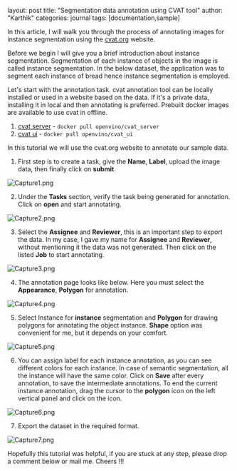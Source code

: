 layout: post
title: "Segmentation data annotation using CVAT tool"
author: "Karthik"
categories: journal
tags: [documentation,sample]







In this article, I will walk you through the process of annotating images for instance segmentation using the [cvat.org](https://cvat.org/) website. 

Before we begin I will give you a brief introduction about instance segmentation. Segmentation of each instance of objects in the image is called instance segmentation. In the below dataset, the application was to segment each instance of bread hence instance segmentation is employed. 

Let's start with the annotation task. cvat annotation tool can be locally installed or used in a website based on the data. If it's a private data, installing it in local and then annotating is preferred. Prebuilt docker images are available to use cvat in offline. 

1. [cvat server](https://hub.docker.com/r/openvino/cvat_server) - ```docker pull openvino/cvat_server```
2. [cvat ui](https://hub.docker.com/r/openvino/cvat_ui) - ```docker pull openvino/cvat_ui```



In this tutorial we will use the cvat.org website to annotate our sample data. 

1. First step is to create a task, give the **Name**, **Label**, upload the image data, then finally click on **submit**. 



![Capture1.png](https://i.postimg.cc/L8xKYYW6/Capture1.png)



2. Under the **Tasks** section, verify the task being generated for annotation. Click on **open** and start annotating.

![Capture2.png](https://i.postimg.cc/2SC64W8s/Capture2.png)

3. Select the **Assignee** and **Reviewer**, this is an important step to export the data. In my case, I gave my name for **Assignee** and **Reviewer**, without mentioning it the data was not generated. Then click on the listed **Job** to start annotating. 

![Capture3.png](https://i.postimg.cc/wBTQb3FP/Capture3.png)



4. The annotation page looks like below. Here you must select the **Appearance**, **Polygon** for annotation. 

![Capture4.png](https://i.postimg.cc/kXq6yzTY/Capture4.png)



5. Select Instance for **instance** segmentation and **Polygon** for drawing polygons for annotating the object instance. **Shape** option was convenient for me, but it depends on your comfort. 

![Capture5.png](https://i.postimg.cc/MGQpwmsj/Capture5.png)



6. You can assign label for each instance annotation, as you can see different colors for each instance. In case of semantic segmentation, all the instance will have the same color. Click on **Save** after every annotation, to save the intermediate annotations. To end the current instance annotation, drag the cursor to the **polygon** icon on the left vertical panel and click on the icon. 

![Capture6.png](https://i.postimg.cc/VNB2XSvV/Capture6.png)



7. Export the dataset in the required format. 

![Capture7.png](https://i.postimg.cc/rmwZWQvD/Capture7.png)



Hopefully this tutorial was helpful, if you are stuck at any step, please drop a comment below or mail me. Cheers !!!